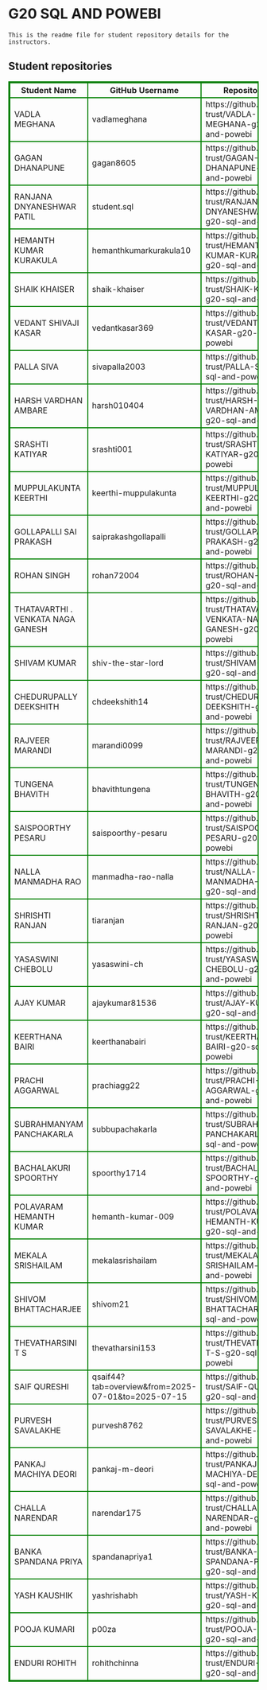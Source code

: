 # G20 SQL AND POWEBI
    This is the readme file for student repository details for the instructors.
## Student repositories 
<table style="border : 2px solid green; width:100%;">
<tr >
<th style="border : 2px solid green;">Student Name</th>
<th style="border : 2px solid green;">GitHub Username</th>
<th style="border : 2px solid green;">Repository link</th>
</tr>
<tr style="border : 2px solid green;">
<td style="border : 2px solid green;">VADLA MEGHANA</td> 

<td style="border : 2px solid green;">vadlameghana</td> 

<td style="border : 2px solid green;">https://github.com/sure-trust/VADLA-MEGHANA-g20-sql-and-powebi</td> 
</tr>

<tr style="border : 2px solid green;">
<td style="border : 2px solid green;">GAGAN DHANAPUNE</td> 

<td style="border : 2px solid green;">gagan8605</td> 

<td style="border : 2px solid green;">https://github.com/sure-trust/GAGAN-DHANAPUNE-g20-sql-and-powebi</td> 
</tr>

<tr style="border : 2px solid green;">
<td style="border : 2px solid green;">RANJANA DNYANESHWAR PATIL</td> 

<td style="border : 2px solid green;">student.sql</td> 

<td style="border : 2px solid green;">https://github.com/sure-trust/RANJANA-DNYANESHWAR-PATIL-g20-sql-and-powebi</td> 
</tr>

<tr style="border : 2px solid green;">
<td style="border : 2px solid green;">HEMANTH KUMAR KURAKULA</td> 

<td style="border : 2px solid green;">hemanthkumarkurakula10</td> 

<td style="border : 2px solid green;">https://github.com/sure-trust/HEMANTH-KUMAR-KURAKULA-g20-sql-and-powebi</td> 
</tr>

<tr style="border : 2px solid green;">
<td style="border : 2px solid green;">SHAIK KHAISER</td> 

<td style="border : 2px solid green;">shaik-khaiser</td> 

<td style="border : 2px solid green;">https://github.com/sure-trust/SHAIK-KHAISER-g20-sql-and-powebi</td> 
</tr>

<tr style="border : 2px solid green;">
<td style="border : 2px solid green;">VEDANT SHIVAJI KASAR</td> 

<td style="border : 2px solid green;">vedantkasar369</td> 

<td style="border : 2px solid green;">https://github.com/sure-trust/VEDANT-SHIVAJI-KASAR-g20-sql-and-powebi</td> 
</tr>

<tr style="border : 2px solid green;">
<td style="border : 2px solid green;">PALLA SIVA</td> 

<td style="border : 2px solid green;">sivapalla2003</td> 

<td style="border : 2px solid green;">https://github.com/sure-trust/PALLA-SIVA-g20-sql-and-powebi</td> 
</tr>

<tr style="border : 2px solid green;">
<td style="border : 2px solid green;">HARSH VARDHAN AMBARE</td> 

<td style="border : 2px solid green;">harsh010404</td> 

<td style="border : 2px solid green;">https://github.com/sure-trust/HARSH-VARDHAN-AMBARE-g20-sql-and-powebi</td> 
</tr>

<tr style="border : 2px solid green;">
<td style="border : 2px solid green;">SRASHTI KATIYAR</td> 

<td style="border : 2px solid green;">srashti001</td> 

<td style="border : 2px solid green;">https://github.com/sure-trust/SRASHTI-KATIYAR-g20-sql-and-powebi</td> 
</tr>

<tr style="border : 2px solid green;">
<td style="border : 2px solid green;">MUPPULAKUNTA KEERTHI</td> 

<td style="border : 2px solid green;">keerthi-muppulakunta</td> 

<td style="border : 2px solid green;">https://github.com/sure-trust/MUPPULAKUNTA-KEERTHI-g20-sql-and-powebi</td> 
</tr>

<tr style="border : 2px solid green;">
<td style="border : 2px solid green;">GOLLAPALLI SAI PRAKASH</td> 

<td style="border : 2px solid green;">saiprakashgollapalli</td> 

<td style="border : 2px solid green;">https://github.com/sure-trust/GOLLAPALLI-SAI-PRAKASH-g20-sql-and-powebi</td> 
</tr>

<tr style="border : 2px solid green;">
<td style="border : 2px solid green;">ROHAN SINGH</td> 

<td style="border : 2px solid green;">rohan72004</td> 

<td style="border : 2px solid green;">https://github.com/sure-trust/ROHAN-SINGH-g20-sql-and-powebi</td> 
</tr>

<tr style="border : 2px solid green;">
<td style="border : 2px solid green;">THATAVARTHI . VENKATA NAGA GANESH</td> 

<td style="border : 2px solid green;"></td> 

<td style="border : 2px solid green;">https://github.com/sure-trust/THATAVARTHI-.-VENKATA-NAGA-GANESH-g20-sql-and-powebi</td> 
</tr>

<tr style="border : 2px solid green;">
<td style="border : 2px solid green;">SHIVAM KUMAR</td> 

<td style="border : 2px solid green;">shiv-the-star-lord</td> 

<td style="border : 2px solid green;">https://github.com/sure-trust/SHIVAM-KUMAR-g20-sql-and-powebi</td> 
</tr>

<tr style="border : 2px solid green;">
<td style="border : 2px solid green;">CHEDURUPALLY DEEKSHITH</td> 

<td style="border : 2px solid green;">chdeekshith14</td> 

<td style="border : 2px solid green;">https://github.com/sure-trust/CHEDURUPALLY-DEEKSHITH-g20-sql-and-powebi</td> 
</tr>

<tr style="border : 2px solid green;">
<td style="border : 2px solid green;">RAJVEER MARANDI</td> 

<td style="border : 2px solid green;">marandi0099</td> 

<td style="border : 2px solid green;">https://github.com/sure-trust/RAJVEER-MARANDI-g20-sql-and-powebi</td> 
</tr>

<tr style="border : 2px solid green;">
<td style="border : 2px solid green;">TUNGENA BHAVITH</td> 

<td style="border : 2px solid green;">bhavithtungena</td> 

<td style="border : 2px solid green;">https://github.com/sure-trust/TUNGENA-BHAVITH-g20-sql-and-powebi</td> 
</tr>

<tr style="border : 2px solid green;">
<td style="border : 2px solid green;">SAISPOORTHY PESARU</td> 

<td style="border : 2px solid green;">saispoorthy-pesaru</td> 

<td style="border : 2px solid green;">https://github.com/sure-trust/SAISPOORTHY-PESARU-g20-sql-and-powebi</td> 
</tr>

<tr style="border : 2px solid green;">
<td style="border : 2px solid green;">NALLA MANMADHA RAO</td> 

<td style="border : 2px solid green;">manmadha-rao-nalla</td> 

<td style="border : 2px solid green;">https://github.com/sure-trust/NALLA-MANMADHA-RAO-g20-sql-and-powebi</td> 
</tr>

<tr style="border : 2px solid green;">
<td style="border : 2px solid green;">SHRISHTI RANJAN</td> 

<td style="border : 2px solid green;">tiaranjan</td> 

<td style="border : 2px solid green;">https://github.com/sure-trust/SHRISHTI-RANJAN-g20-sql-and-powebi</td> 
</tr>

<tr style="border : 2px solid green;">
<td style="border : 2px solid green;">YASASWINI CHEBOLU</td> 

<td style="border : 2px solid green;">yasaswini-ch</td> 

<td style="border : 2px solid green;">https://github.com/sure-trust/YASASWINI-CHEBOLU-g20-sql-and-powebi</td> 
</tr>

<tr style="border : 2px solid green;">
<td style="border : 2px solid green;">AJAY KUMAR</td> 

<td style="border : 2px solid green;">ajaykumar81536</td> 

<td style="border : 2px solid green;">https://github.com/sure-trust/AJAY-KUMAR-g20-sql-and-powebi</td> 
</tr>

<tr style="border : 2px solid green;">
<td style="border : 2px solid green;">KEERTHANA BAIRI</td> 

<td style="border : 2px solid green;">keerthanabairi</td> 

<td style="border : 2px solid green;">https://github.com/sure-trust/KEERTHANA-BAIRI-g20-sql-and-powebi</td> 
</tr>

<tr style="border : 2px solid green;">
<td style="border : 2px solid green;">PRACHI AGGARWAL</td> 

<td style="border : 2px solid green;">prachiagg22</td> 

<td style="border : 2px solid green;">https://github.com/sure-trust/PRACHI-AGGARWAL-g20-sql-and-powebi</td> 
</tr>

<tr style="border : 2px solid green;">
<td style="border : 2px solid green;">SUBRAHMANYAM PANCHAKARLA</td> 

<td style="border : 2px solid green;">subbupachakarla</td> 

<td style="border : 2px solid green;">https://github.com/sure-trust/SUBRAHMANYAM-PANCHAKARLA-g20-sql-and-powebi</td> 
</tr>

<tr style="border : 2px solid green;">
<td style="border : 2px solid green;">BACHALAKURI SPOORTHY</td> 

<td style="border : 2px solid green;">spoorthy1714</td> 

<td style="border : 2px solid green;">https://github.com/sure-trust/BACHALAKURI-SPOORTHY-g20-sql-and-powebi</td> 
</tr>

<tr style="border : 2px solid green;">
<td style="border : 2px solid green;">POLAVARAM HEMANTH KUMAR</td> 

<td style="border : 2px solid green;">hemanth-kumar-009</td> 

<td style="border : 2px solid green;">https://github.com/sure-trust/POLAVARAM-HEMANTH-KUMAR-g20-sql-and-powebi</td> 
</tr>

<tr style="border : 2px solid green;">
<td style="border : 2px solid green;">MEKALA SRISHAILAM</td> 

<td style="border : 2px solid green;">mekalasrishailam</td> 

<td style="border : 2px solid green;">https://github.com/sure-trust/MEKALA-SRISHAILAM-g20-sql-and-powebi</td> 
</tr>

<tr style="border : 2px solid green;">
<td style="border : 2px solid green;">SHIVOM BHATTACHARJEE</td> 

<td style="border : 2px solid green;">shivom21</td> 

<td style="border : 2px solid green;">https://github.com/sure-trust/SHIVOM-BHATTACHARJEE-g20-sql-and-powebi</td> 
</tr>

<tr style="border : 2px solid green;">
<td style="border : 2px solid green;">THEVATHARSINI T S</td> 

<td style="border : 2px solid green;">thevatharsini153</td> 

<td style="border : 2px solid green;">https://github.com/sure-trust/THEVATHARSINI-T-S-g20-sql-and-powebi</td> 
</tr>

<tr style="border : 2px solid green;">
<td style="border : 2px solid green;">SAIF QURESHI</td> 

<td style="border : 2px solid green;">qsaif44?tab=overview&from=2025-07-01&to=2025-07-15</td> 

<td style="border : 2px solid green;">https://github.com/sure-trust/SAIF-QURESHI-g20-sql-and-powebi</td> 
</tr>

<tr style="border : 2px solid green;">
<td style="border : 2px solid green;">PURVESH SAVALAKHE</td> 

<td style="border : 2px solid green;">purvesh8762</td> 

<td style="border : 2px solid green;">https://github.com/sure-trust/PURVESH-SAVALAKHE-g20-sql-and-powebi</td> 
</tr>

<tr style="border : 2px solid green;">
<td style="border : 2px solid green;">PANKAJ MACHIYA DEORI</td> 

<td style="border : 2px solid green;">pankaj-m-deori</td> 

<td style="border : 2px solid green;">https://github.com/sure-trust/PANKAJ-MACHIYA-DEORI-g20-sql-and-powebi</td> 
</tr>

<tr style="border : 2px solid green;">
<td style="border : 2px solid green;">CHALLA NARENDAR</td> 

<td style="border : 2px solid green;">narendar175</td> 

<td style="border : 2px solid green;">https://github.com/sure-trust/CHALLA-NARENDAR-g20-sql-and-powebi</td> 
</tr>

<tr style="border : 2px solid green;">
<td style="border : 2px solid green;">BANKA SPANDANA PRIYA</td> 

<td style="border : 2px solid green;">spandanapriya1</td> 

<td style="border : 2px solid green;">https://github.com/sure-trust/BANKA-SPANDANA-PRIYA-g20-sql-and-powebi</td> 
</tr>

<tr style="border : 2px solid green;">
<td style="border : 2px solid green;">YASH KAUSHIK</td> 

<td style="border : 2px solid green;">yashrishabh</td> 

<td style="border : 2px solid green;">https://github.com/sure-trust/YASH-KAUSHIK-g20-sql-and-powebi</td> 
</tr>

<tr style="border : 2px solid green;">
<td style="border : 2px solid green;">POOJA KUMARI</td> 

<td style="border : 2px solid green;">p00za</td> 

<td style="border : 2px solid green;">https://github.com/sure-trust/POOJA-KUMARI-g20-sql-and-powebi</td> 
</tr>

<tr style="border : 2px solid green;">
<td style="border : 2px solid green;">ENDURI ROHITH</td> 

<td style="border : 2px solid green;">rohithchinna</td> 

<td style="border : 2px solid green;">https://github.com/sure-trust/ENDURI-ROHITH-g20-sql-and-powebi</td> 
</tr>
